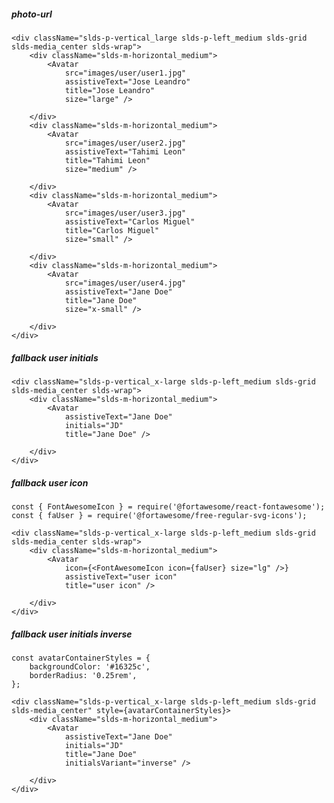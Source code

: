 ##### photo-url

    <div className="slds-p-vertical_large slds-p-left_medium slds-grid slds-media_center slds-wrap">
        <div className="slds-m-horizontal_medium">
            <Avatar
                src="images/user/user1.jpg"
                assistiveText="Jose Leandro"
                title="Jose Leandro"
                size="large" />

        </div>
        <div className="slds-m-horizontal_medium">
            <Avatar
                src="images/user/user2.jpg"
                assistiveText="Tahimi Leon"
                title="Tahimi Leon"
                size="medium" />

        </div>
        <div className="slds-m-horizontal_medium">
            <Avatar
                src="images/user/user3.jpg"
                assistiveText="Carlos Miguel"
                title="Carlos Miguel"
                size="small" />

        </div>
        <div className="slds-m-horizontal_medium">
            <Avatar
                src="images/user/user4.jpg"
                assistiveText="Jane Doe"
                title="Jane Doe"
                size="x-small" />

        </div>
    </div>


##### fallback user initials

    <div className="slds-p-vertical_x-large slds-p-left_medium slds-grid slds-media_center slds-wrap">
        <div className="slds-m-horizontal_medium">
            <Avatar
                assistiveText="Jane Doe"
                initials="JD"
                title="Jane Doe" />

        </div>
    </div>


##### fallback user icon

    const { FontAwesomeIcon } = require('@fortawesome/react-fontawesome');
    const { faUser } = require('@fortawesome/free-regular-svg-icons');

    <div className="slds-p-vertical_x-large slds-p-left_medium slds-grid slds-media_center slds-wrap">
        <div className="slds-m-horizontal_medium">
            <Avatar
                icon={<FontAwesomeIcon icon={faUser} size="lg" />}
                assistiveText="user icon"
                title="user icon" />

        </div>
    </div>


##### fallback user initials inverse

    const avatarContainerStyles = {
        backgroundColor: '#16325c',
        borderRadius: '0.25rem',
    };

    <div className="slds-p-vertical_x-large slds-p-left_medium slds-grid slds-media_center" style={avatarContainerStyles}>
        <div className="slds-m-horizontal_medium">
            <Avatar
                assistiveText="Jane Doe"
                initials="JD"
                title="Jane Doe"
                initialsVariant="inverse" />

        </div>
    </div>
